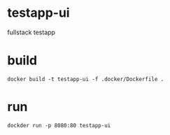 # testapp-ui
fullstack testapp

# build
`docker build -t testapp-ui -f .docker/Dockerfile .`

# run
`dockder run -p 8080:80 testapp-ui` 